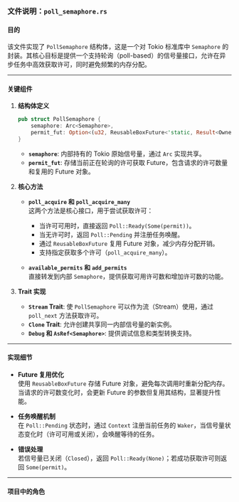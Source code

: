 ### 文件说明：`poll_semaphore.rs`

#### **目的**
该文件实现了 `PollSemaphore` 结构体，这是一个对 Tokio 标准库中 `Semaphore` 的封装。其核心目标是提供一个支持轮询（poll-based）的信号量接口，允许在异步任务中高效获取许可，同时避免频繁的内存分配。

---

#### **关键组件**

1. **结构体定义**
   ```rust
   pub struct PollSemaphore {
       semaphore: Arc<Semaphore>,
       permit_fut: Option<(u32, ReusableBoxFuture<'static, Result<OwnedSemaphorePermit, AcquireError>>)>,
   }
   ```
   - **`semaphore`**: 内部持有的 Tokio 原始信号量，通过 `Arc` 实现共享。
   - **`permit_fut`**: 存储当前正在轮询的许可获取 Future，包含请求的许可数量和复用的 Future 对象。

2. **核心方法**
   - **`poll_acquire` 和 `poll_acquire_many`**  
     这两个方法是核心接口，用于尝试获取许可：
     - 当许可可用时，直接返回 `Poll::Ready(Some(permit))`。
     - 当无许可时，返回 `Poll::Pending` 并注册任务唤醒。
     - 通过 `ReusableBoxFuture` 复用 Future 对象，减少内存分配开销。
     - 支持指定获取多个许可（`poll_acquire_many`）。

   - **`available_permits` 和 `add_permits`**  
     直接转发到内部 `Semaphore`，提供获取可用许可数和增加许可数的功能。

3. **Trait 实现**
   - **`Stream` Trait**: 使 `PollSemaphore` 可以作为流（Stream）使用，通过 `poll_next` 方法获取许可。
   - **`Clone` Trait**: 允许创建共享同一内部信号量的新实例。
   - **`Debug` 和 `AsRef<Semaphore>`**: 提供调试信息和类型转换支持。

---

#### **实现细节**
- **Future 复用优化**  
  使用 `ReusableBoxFuture` 存储 Future 对象，避免每次调用时重新分配内存。当请求的许可数变化时，会更新 Future 的参数但复用其结构，显著提升性能。
  
- **任务唤醒机制**  
  在 `Poll::Pending` 状态时，通过 `Context` 注册当前任务的 `Waker`，当信号量状态变化时（许可可用或关闭），会唤醒等待的任务。

- **错误处理**  
  若信号量已关闭（`Closed`），返回 `Poll::Ready(None)`；若成功获取许可则返回 `Some(permit)`。

---

#### **项目中的角色**